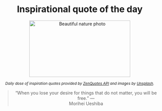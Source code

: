 
<div align="center">

# Inspirational quote of the day

<img src="./data/photo.jpeg" alt="Beautiful nature photo" width="320" height="180">

<sub><i>Daily dose of inspiration quotes provided by [ZenQuotes API](https://zenquotes.io/) and images by [Unsplash](https://unsplash.com/).</i></sub>


<blockquote>&ldquo;When you lose your desire for things that do not matter, you will be free.&rdquo; &mdash; <footer>Morihei Ueshiba</footer></blockquote>

</div>
